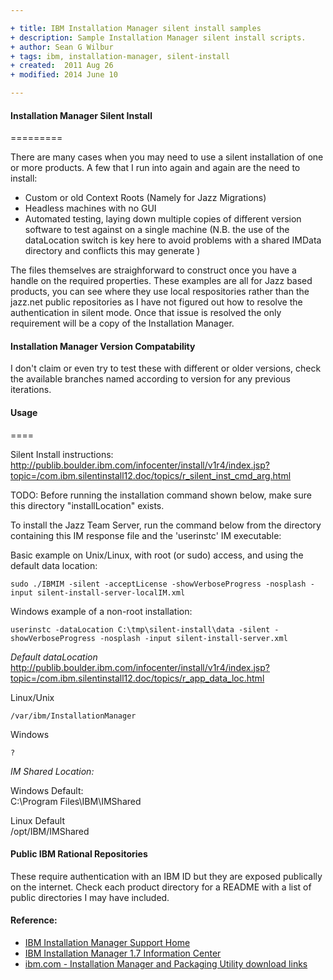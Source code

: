 ```yaml
---

+ title: IBM Installation Manager silent install samples
+ description: Sample Installation Manager silent install scripts.
+ author: Sean G Wilbur
+ tags: ibm, installation-manager, silent-install
+ created:  2011 Aug 26
+ modified: 2014 June 10

---
```


#### Installation Manager Silent Install
=========

 There are many cases when you may need to use a silent installation of one or more products. A few that I run into again and again are the need to install:

 *   Custom or old Context Roots (Namely for Jazz Migrations)
 *   Headless machines with no GUI
 *   Automated testing, laying down multiple copies of different version software to test against on a single machine (N.B. the use of the dataLocation switch is key here to avoid problems with a shared IMData directory and conflicts this may generate )

 The files themselves are straighforward to construct once you have a handle on the required properties. These examples are all for Jazz based products, 
 you can see where they use local respositories rather than the jazz.net public repositories as I have not figured out how to resolve the authentication
 in silent mode. Once that issue is resolved the only requirement will be a copy of the Installation Manager.

#### Installation Manager Version Compatability

I don't claim or even try to test these with different or older versions, check the available branches named according to version for any previous iterations.

#### Usage
====

 Silent Install instructions:  
   http://publib.boulder.ibm.com/infocenter/install/v1r4/index.jsp?topic=/com.ibm.silentinstall12.doc/topics/r_silent_inst_cmd_arg.html

TODO: Before running the installation command shown below, make sure this directory "installLocation" exists.

To install the Jazz Team Server, run the command below from the directory containing this IM response file and the 'userinstc' IM executable:

Basic example on Unix/Linux, with root (or sudo) access, and using the default data location:

    sudo ./IBMIM -silent -acceptLicense -showVerboseProgress -nosplash -input silent-install-server-localIM.xml

Windows example of a non-root installation:	

	userinstc -dataLocation C:\tmp\silent-install\data -silent -showVerboseProgress -nosplash -input silent-install-server.xml



 *Default dataLocation*
		http://publib.boulder.ibm.com/infocenter/install/v1r4/index.jsp?topic=/com.ibm.silentinstall12.doc/topics/r_app_data_loc.html

Linux/Unix

    /var/ibm/InstallationManager

Windows

    ?

*IM Shared Location:*

Windows Default:  
C:\Program Files\IBM\IMShared

Linux Default  
/opt/IBM/IMShared

#### Public IBM Rational Repositories

These require authentication with an IBM ID but they are exposed publically on the internet. Check each product directory for a README with a list of public directories I may have included.


#### Reference:

 * [IBM Installation Manager Support Home]()
 * [IBM Installation Manager 1.7 Information Center](http://pic.dhe.ibm.com/infocenter/install/v1r7/topic/com.ibm.cic.agent.ui.doc/helpindex_imic.html)
 * [ibm.com - Installation Manager and Packaging Utility download links](http://www-01.ibm.com/support/docview.wss?uid=swg27025142)

